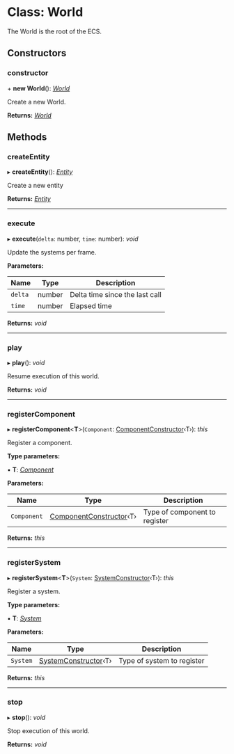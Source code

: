 
# Class: World

The World is the root of the ECS.

## Constructors

###  constructor

\+ **new World**(): *[World](world.md)*

Create a new World.

**Returns:** *[World](world.md)*

## Methods

###  createEntity

▸ **createEntity**(): *[Entity](entity.md)*

Create a new entity

**Returns:** *[Entity](entity.md)*

___

###  execute

▸ **execute**(`delta`: number, `time`: number): *void*

Update the systems per frame.

**Parameters:**

Name | Type | Description |
------ | ------ | ------ |
`delta` | number | Delta time since the last call |
`time` | number | Elapsed time  |

**Returns:** *void*

___

###  play

▸ **play**(): *void*

Resume execution of this world.

**Returns:** *void*

___

###  registerComponent

▸ **registerComponent**<**T**>(`Component`: [ComponentConstructor](../interfaces/componentconstructor.md)‹T›): *this*

Register a component.

**Type parameters:**

▪ **T**: *[Component](component.md)*

**Parameters:**

Name | Type | Description |
------ | ------ | ------ |
`Component` | [ComponentConstructor](../interfaces/componentconstructor.md)‹T› | Type of component to register  |

**Returns:** *this*

___

###  registerSystem

▸ **registerSystem**<**T**>(`System`: [SystemConstructor](../interfaces/systemconstructor.md)‹T›): *this*

Register a system.

**Type parameters:**

▪ **T**: *[System](system.md)*

**Parameters:**

Name | Type | Description |
------ | ------ | ------ |
`System` | [SystemConstructor](../interfaces/systemconstructor.md)‹T› | Type of system to register  |

**Returns:** *this*

___

###  stop

▸ **stop**(): *void*

Stop execution of this world.

**Returns:** *void*
